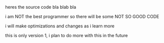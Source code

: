 heres the source code bla blab bla

i am NOT the best programmer so there will be some NOT SO GOOD CODE

i will make optimizations and changes as i learn more

this is only version 1, i plan to do more with this in the future

